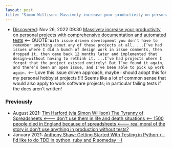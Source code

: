 ```yaml
---
layout: post
title: "Simon Willison: Massively increase your productivity on personal projects with comprehensive documentation and automated tests aka issue oriented development including tests for documentation!"
---
```

* [Discovered](http://rolandtanglao.com/2020/07/29/p1-blogthis-checkvist-list-links-to-blog/): Nov 26, 2022 09:30 [Massively increase your productivity on personal projects with comprehensive documentation and automated tests](https://simonwillison.net/2022/Nov/26/productivity/) <-- QUOTE: `With issue driven development you don’t have to remember anything about any of these projects at all. ...I’ve had issues where I did a bunch of design work in issue comments, then dropped it, then came back 12 months later and implemented that design—without having to rethink it. ...I’ve had projects where I forgot that the project existed entirely! But I’ve found it again, and there’s been an open issue, and I’ve been able to pick up work again.` <-- Love this issue driven approach, maybe i should adopt this for my personal hobbyist projects !!!! Seems like a lot of common sense that would also apply to work software projects; in particular failing tests if the docs aren't written!

### Previously
* August 2021: [Tim  Harford (via Simon Willison) The Tyranny of Spreadsheets <--- don't  use them in life and death situations <-- 1500 people died in England  because of spreadsheets <--- real moral of the story is don't use  anything in production without tests?](http://rolandtanglao.com/2021/08/08/p1-spreadsheet-bugs-caused-1500-to-die-in-england-need-tests/)        
* January 2021: [Anthony Shaw: Getting Started With Testing in Python <-- I'd like to do TDD in python, ruby and R someday :-)](http://rolandtanglao.com/2021/01/27/p1-test-driven-development-python-tutorial-anthony-shaw/)        

